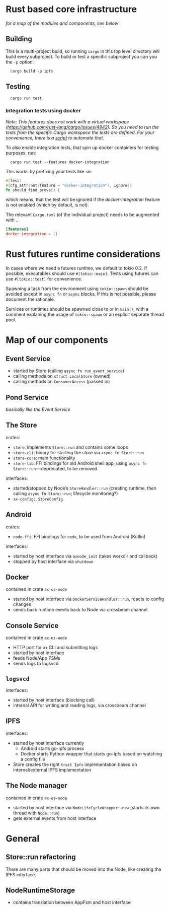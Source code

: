 # Rust based core infrastructure

_for a map of the modules and components, see below_

## Building

This is a multi-project build, so running `cargo` in this top level directory will build every subproject. To build or
test a specific subproject you can you the `-p` option:

```
  cargo build -p ipfs
```

## Testing

```
  cargo run test
```

### Integration tests using docker

_Note: This features does not work with a virtual workspace (https://github.com/rust-lang/cargo/issues/4942). So you need to run the tests from the specific Cargo workspace the tests are defined.
For your convenience, there is a [script](./run-docker-integration-tests.sh) to automate that._

To also enable integration tests, that spin up docker containers for testing purposes, run:
```
  cargo run test --features docker-integration
```

This works by prefixing your tests like so:
```rs
#[test]
#[cfg_attr(not(feature = "docker-integration"), ignore)]
fn should_find_provs() {
```
which means, that the test will be ignored if the _docker-integration_ feature is not enabled (which by default, is not).

The relevant `Cargo.toml` (of the individual project) needs to be augmented with ..
```toml
[features]
docker-integration = []
```

# Rust futures runtime considerations

In cases where we need a futures runtime, we default to tokio 0.2. If possible, executables
should use `#[tokio::main]`. Tests using futures can use `#[tokio::test]` for convenience.

Spawning a task from the environment using `tokio::spawn` should be avoided except in `async fn` or `async` blocks. If this is not possible, please document the rationale.

Services or runtimes should be spawned close to or in `main()`, with a comment explaning the usage of
`tokio::spawn` or an explicit separate thread pool.

# Map of our components

## Event Service

- started by Store (calling `async fn run_event_service`)
- calling methods on `struct LocalStore` (owned)
- calling methods on `ConsumerAccess` (passed in)

## Pond Service

_basically like the Event Service_

## The Store

crates:

- `store`: implements `Store::run` and contains some loops
- `store-cli`: binary for starting the store via `async fn Store::run`
- `store-core`: main functionality
- `store-lib`: FFI bindings for old Android shell app, using `async fn Store::run` — deprecated, to be removed

interfaces:

- started/stopped by Node’s `StoreHandler::run` (creating runtime, then calling `async fn Store::run`; lifecycle monitoring?)
- `ax-config::StoreConfig`

## Android

crates:

- `node-ffi`: FFI bindings for `node`, to be used from Android (Kotlin)

interfaces:

- started by host interface via `axnode_init` (takes workdir and callback)
- stopped by host interface via `shutdown`

## Docker

contained in crate `ax-os-node`

- started by host interface via `DockerServiceHandler::run`, reacts to config changes
- sends back runtime events back to Node via crossbeam channel

## Console Service

contained in crate `ax-os-node`

- HTTP port for `ax` CLI and submitting logs
- started by host interface
- feeds Node/App FSMs
- sends logs to logsvcd

## `logsvcd`

interfaces:

- started by host interface (blocking call)
- internal API for writing and reading logs, via crossbeam channel

## IPFS

interfaces:

- started by host interface currently
    - Android starts go-ipfs process
    - Docker starts Python wrapper that starts go-ipfs based on watching a config file
- Store creates the right `trait Ipfs` implementation based on internal/external IPFS implementation

## The Node manager

contained in crate `ax-os-node`

- started by host interface via `NodeLifeCycleWrapper::new` (starts its own thread with `Node::run`)
- gets external events from host interface

# General

## Store::run refactoring

There are many parts that should be moved into the Node, like creating the IPFS interface.

## NodeRuntimeStorage

- contains translation between AppFsm and host interface
